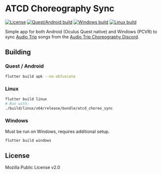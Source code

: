 # ATCD Choreography Sync

[![License](https://img.shields.io/badge/license-MPL--2.0-green)](https://github.com/Depau/ATCD-Choreography-Sync/blob/main/LICENSE) [![Quest/Android build](https://github.com/Depau/ATCD-Choreography-Sync/actions/workflows/android_build_debug.yml/badge.svg)](https://github.com/Depau/ATCD-Choreography-Sync/actions/workflows/android_build_debug.yml) [![Windows build](https://github.com/Depau/ATCD-Choreography-Sync/actions/workflows/windows_build.yml/badge.svg)](https://github.com/Depau/ATCD-Choreography-Sync/actions/workflows/windows_build.yml) [![Linux build](https://github.com/Depau/ATCD-Choreography-Sync/actions/workflows/linux_build.yml/badge.svg)](https://github.com/Depau/ATCD-Choreography-Sync/actions/workflows/linux_build.yml)

Simple app for both Android (Oculus Quest native) and Windows (PCVR) to sync [Audio Trip](http://audiotripvr.com/) songs from
the [Audio Trip Choreography Discord](https://atcd.club).

## Building

### Quest / Android

```bash
flutter build apk --no-obfuscate
```

### Linux

```bash
flutter build linux
# Run with:
./build/linux/x64/release/bundle/atcd_choreo_sync
```

### Windows

Must be run on Windows, requires additional setup.

```bash
flutter build windows
```

## License

Mozilla Public License v2.0
